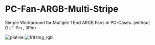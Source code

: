 # PC-Fan-ARGB-Multi-Stripe
Simple Workaround for Multiple 1 End ARGB Fans in PC-Cases. (without OUT Pin , 3Pin)

![platine](https://github.com/user-attachments/assets/48abebe9-8365-444c-a97c-e301bdfea8fd)
![fritzing_rgb](https://github.com/user-attachments/assets/fc334b93-069c-4e9f-a7b8-2eccac0a516a)


